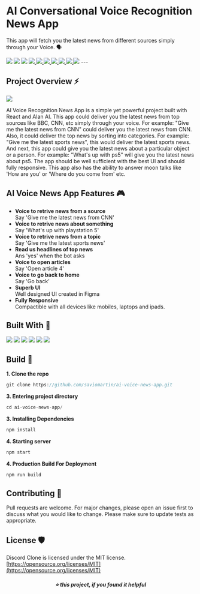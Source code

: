 # AI Conversational Voice Recognition News App
This app will fetch you the latest news from different sources simply through your Voice. 🗣️

<img src="https://cdn.rawgit.com/sindresorhus/awesome/d7305f38d29fed78fa85652e3a63e154dd8e8829/media/badge.svg"/>
    <img src="https://visitor-badge.laobi.icu/badge?page_id=saviomartin/ai-voice-news-app"/>
    <img src="https://img.shields.io/badge/Ethical_Design-_%E2%96%B2_%E2%9D%A4_-blue.svg"/>
    <!--Links -->
    <a href="https://github.com/saviomartin/ai-voice-news-app/stargazers" target="blank">
        <img src="https://img.shields.io/github/stars/saviomartin/ai-voice-news-app"/>
    </a>
    <a href="https://github.com/saviomartin/ai-voice-news-app/blob/master/LICENSE" target="blank">
        <img src="https://img.shields.io/github/license/saviomartin/ai-voice-news-app"/>
    </a>
    <a href="https://gitHub.com/saviomartin/ai-voice-news-app/issues/" target="blank">
        <img src="https://img.shields.io/github/issues/saviomartin/ai-voice-news-app.svg"/>
    </a>
    <a href="https://GitHub.com/saviomartin/ai-voice-news-app/pull/" target="blank">
        <img src="https://img.shields.io/github/issues-pr/saviomartin/ai-voice-news-app.svg"/>
    </a>
    <a href="https://github.com/saviomartin/ai-voice-news-app/blob/master/LICENSE" target="blank">
        <img src="https://img.shields.io/github/forks/saviomartin/ai-voice-news-app"/>
    </a>
    <a href="https://GitHub.com/saviomartin/ai-voice-news-app/graphs/contributors/" target="blank">
        <img src="https://img.shields.io/github/contributors/saviomartin/ai-voice-news-app.svg"/>
    </a>
    <!--Commits -->
    <img src="https://img.shields.io/github/last-commit/saviomartin/ai-voice-news-app.svg"/>
---

## Project Overview ⚡

<img src="https://cdn.hashnode.com/res/hashnode/image/upload/v1608873764695/-z-2M5Xzi.png"/>

AI Voice Recognition News App is a simple yet powerful project built with React and Alan AI. This app could deliver you the latest news from top sources like BBC, CNN, etc simply through your voice. For example: "Give me the latest news from CNN" could deliver you the latest news from CNN. Also, it could deliver the top news by sorting into categories. For example: "Give me the latest sports news", this would deliver the latest sports news. And next, this app could give you the latest news about a particular object or a person. For example: "What's up with ps5" will give you the latest news about ps5. The app should be well sufficient with the best UI and should fully responsive. This app also has the ability to answer moon talks like 'How are you' or 'Where do you come from' etc.

## AI Voice News App Features 🎮

- **Voice to retrive news from a source** <br>
  Say 'Give me the latest news from CNN'
- **Voice to retrive news about something** <br>
  Say 'What's up with playstation 5'
- **Voice to retrive news from a topic** <br>
  Say 'Give me the latest sports news'
- **Read us headlines of top news** <br>
  Ans 'yes' when the bot asks
- **Voice to open articles** <br>
  Say 'Open article 4'
- **Voice to go back to home** <br>
  Say 'Go back'
- **Superb UI** <br>
  Well designed UI created in Figma
- **Fully Responsive** <br>
  Compactible with all devices like mobiles, laptops and ipads.
  
## Built With 💪
![](https://camo.githubusercontent.com/9d07c04bdd98c662d5df9d4e1cc1de8446ffeaebca330feb161f1fb8e1188204/68747470733a2f2f696d672e736869656c64732e696f2f62616467652f4a6176615363726970742d4637444631453f7374796c653d666f722d7468652d6261646765266c6f676f3d6a617661736372697074266c6f676f436f6c6f723d626c61636b)
![](https://camo.githubusercontent.com/3a0f693cfa032ea4404e8e02d485599bd0d192282b921026e89d271aaa3d7565/68747470733a2f2f696d672e736869656c64732e696f2f62616467652f435353332d3135373242363f7374796c653d666f722d7468652d6261646765266c6f676f3d63737333266c6f676f436f6c6f723d7768697465)
![](https://camo.githubusercontent.com/d63d473e728e20a286d22bb2226a7bf45a2b9ac6c72c59c0e61e9730bfe4168c/68747470733a2f2f696d672e736869656c64732e696f2f62616467652f48544d4c352d4533344632363f7374796c653d666f722d7468652d6261646765266c6f676f3d68746d6c35266c6f676f436f6c6f723d7768697465)
![](https://camo.githubusercontent.com/268ac512e333b69600eb9773a8f80b7a251f4d6149642a50a551d4798183d621/68747470733a2f2f696d672e736869656c64732e696f2f62616467652f52656163742d3230323332413f7374796c653d666f722d7468652d6261646765266c6f676f3d7265616374266c6f676f436f6c6f723d363144414642)
![](https://camo.githubusercontent.com/2c2e3cab0541596a12e216df86e68fa554256f25826b55a068993a3edfbcd0e8/68747470733a2f2f696d672e736869656c64732e696f2f62616467652f4d6174657269616c2d2d55492d3030383143423f7374796c653d666f722d7468652d6261646765266c6f676f3d6d6174657269616c2d7569266c6f676f436f6c6f723d7768697465)
![](https://camo.githubusercontent.com/49a2fa2acaa9d581d8f14ffce81f7b1b3ae60f39cbbece9065e699b370b8c091/68747470733a2f2f696d672e736869656c64732e696f2f62616467652f6669676d612d3041433937463f7374796c653d666f722d7468652d6261646765266c6f676f3d6669676d61266c6f676f436f6c6f723d7768697465)

## Build 🚀

**1. Clone the repo**
```javascript
git clone https://github.com/saviomartin/ai-voice-news-app.git
```

**3. Entering project directory**
```javascript
cd ai-voice-news-app/
```

**3. Installing Dependencies**
```javascript
npm install
```

**4. Starting server**
```javascript
npm start
```

**4. Production Build For Deployment**
```javascript
npm run build
```

## Contributing 🤗

Pull requests are welcome. For major changes, please open an issue first to discuss what you would like to change.
Please make sure to update tests as appropriate.

## License 🛡️

Discord Clone is licensed under the MIT license. [https://opensource.org/licenses/MIT](https://opensource.org/licenses/MIT)

<h5 align='center'>⭐ this project, if you found it helpful</h5>
